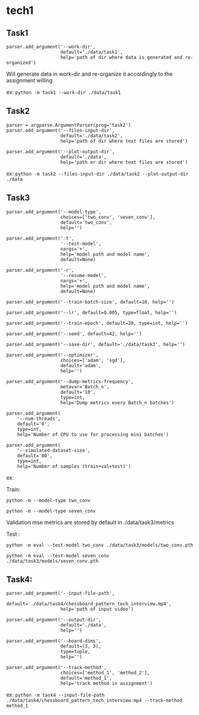 # tech1

## Task1
    parser.add_argument('--work-dir',
                        default='./data/task1',
                        help='path of dir where data is generated and re-organized')
                        
Will generate data in work-dir and re-organize it accordingly to the assignment willing

ex: `python -m task1 --work-dir ./data/task1`
                        


## Task2

    parser = argparse.ArgumentParser(prog='task2')
    parser.add_argument('--files-input-dir',
                        default='./data/task2',
                        help='path of dir where text files are stored')

    parser.add_argument('--plot-output-dir',
                        default='./data',
                        help='path or dir where text files are stored')
                        
ex: `python -m task2 --files-input-dir ./data/task2 --plot-output-dir ./data`


## Task3

    parser.add_argument('--model-type',
                        choices=['two_conv', 'seven_conv'],
                        default='two_conv',
                        help='')

    parser.add_argument('-t',
                        '--test-model',
                        nargs='+',
                        help='model path and model name',
                        default=None)

    parser.add_argument('-r',
                        '--resume-model',
                        nargs='+',
                        help='model path and model name',
                        default=None)

    parser.add_argument('--train-batch-size', default=10, help='')

    parser.add_argument('--lr', default=0.005, type=float, help='')

    parser.add_argument('--train-epoch', default=20, type=int, help='')

    parser.add_argument('--seed', default=42, help='')

    parser.add_argument('--save-dir', default='./data/task3', help='')

    parser.add_argument('--optimizer',
                        choices=['adam', 'sgd'],
                        default='adam',
                        help='')

    parser.add_argument('--dump-metrics-frequency',
                        metavar='Batch_n',
                        default='10',
                        type=int,
                        help='Dump metrics every Batch_n batches')

    parser.add_argument(
        '--num-threads',
        default='0',
        type=int,
        help='Number of CPU to use for processing mini batches')

    parser.add_argument(
        '--simulated-dataset-size',
        default='80',
        type=int,
        help='Number of samples (train+val+test)')
        
ex:

Train:

`python -m --model-type two_conv`

`python -m --model-type seven_conv`

Validation mse metrics are stored by default in ./data/task3/metrics


Test : 

`python -m eval --test-model two_conv ./data/task3/models/two_conv.pth`

`python -m eval --test-model seven_conv ./data/task3/models/seven_conv.pth`



## Task4:

    parser.add_argument('--input-file-path',
                        default='./data/task4/chessboard_pattern_tech_interview.mp4',
                        help='path of input video')

    parser.add_argument('--output-dir',
                        default='./data',
                        help='')

    parser.add_argument('--board-dims',
                        default=(3, 3),
                        type=tuple,
                        help='')

    parser.add_argument('--track-method',
                        choices=['method_1', 'method_2'],
                        default='method_1',
                        help='track method in assignment')
                        
ex: `python -m task4 --input-file-path ./data/task4/chessboard_pattern_tech_interview.mp4 --track-method method_1`
